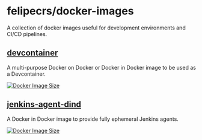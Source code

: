 # felipecrs/docker-images

A collection of docker images useful for development environments and CI/CD pipelines.

## [devcontainer](./devcontainer)

A multi-purpose Docker on Docker or Docker in Docker image to be used as a Devcontainer.

[![Docker Image Size](https://ghcr-badge.egpl.dev/felipecrs/devcontainer/size)](https://github.com/felipecrs/docker-images/pkgs/container/devcontainer)

## [jenkins-agent-dind](./jenkins-agent-dind)

A Docker in Docker image to provide fully ephemeral Jenkins agents.

[![Docker Image Size](https://ghcr-badge.egpl.dev/felipecrs/jenkins-agent-dind/size)](https://github.com/felipecrs/docker-images/pkgs/container/jenkins-agent-dind)

